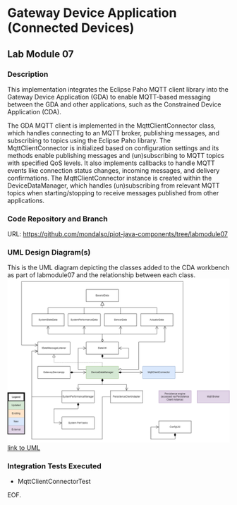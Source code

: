 # Gateway Device Application (Connected Devices)

## Lab Module 07

### Description

This implementation integrates the Eclipse Paho MQTT client library into the Gateway Device Application (GDA) to enable MQTT-based messaging between the GDA and other applications, such as the Constrained Device Application (CDA).

The GDA MQTT client is implemented in the MqttClientConnector class, which handles connecting to an MQTT broker, publishing messages, and subscribing to topics using the Eclipse Paho library. The MqttClientConnector is initialized based on configuration settings and its methods enable publishing messages and (un)subscribing to MQTT topics with specified QoS levels. It also implements callbacks to handle MQTT events like connection status changes, incoming messages, and delivery confirmations. The MqttClientConnector instance is created within the DeviceDataManager, which handles (un)subscribing from relevant MQTT topics when starting/stopping to receive messages published from other applications.

### Code Repository and Branch


URL: https://github.com/mondalso/piot-java-components/tree/labmodule07

### UML Design Diagram(s)

This is the UML diagram depicting the classes added to the CDA workbench as part of labmodule07 and the relationship between each class.
![CDA-labmodule07](https://github.com/mondalso/images/blob/main/GDA-labmodule07.drawio.png)
[link to UML](https://github.com/mondalso/images/blob/main/GDA-labmodule07.drawio.png)

### Integration Tests Executed

- MqttClientConnectorTest


EOF.
